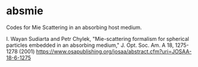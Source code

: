 # absmie
Codes for Mie Scattering in an absorbing host medium.

I. Wayan Sudiarta and Petr Chylek, "Mie-scattering formalism for spherical particles embedded in an absorbing medium," J. Opt. Soc. Am. A 18, 1275-1278 (2001)
https://www.osapublishing.org/josaa/abstract.cfm?uri=JOSAA-18-6-1275
